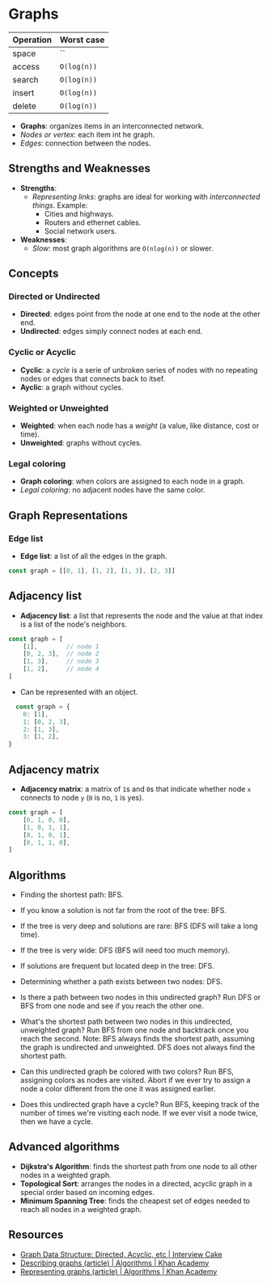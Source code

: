 # Graphs

| Operation | Worst case  |
| --------- | ----------- |
| space     | ``          |
| access    | `O(log(n))` |
| search    | `O(log(n))` |
| insert    | `O(log(n))` |
| delete    | `O(log(n))` |

* **Graphs**: organizes items in an interconnected network.
* *Nodes or vertex*: each item int he graph.
* *Edges*: connection between the nodes.

## Strengths and Weaknesses

* **Strengths**:
  * *Representing links*: graphs are ideal for working with *interconnected
    things*. Example:
    * Cities and highways.
    * Routers and ethernet cables.
    * Social network users.
* **Weaknesses**:
  * *Slow*: most graph algorithms are `O(nlog(n))` or slower.

## Concepts

### Directed or Undirected

* **Directed**: edges point from the node at one end to the node at the other end.
* **Undirected**: edges simply connect nodes at each end.

### Cyclic or Acyclic

* **Cyclic**: a *cycle* is a serie of unbroken series of nodes with no repeating
  nodes or edges that connects back to itsef.
* **Ayclic**: a graph without cycles.

### Weighted or Unweighted

* **Weighted**: when each node has a *weight* (a value, like distance, cost or time).
* **Unweighted**: graphs without cycles.

### Legal coloring

* **Graph coloring**: when colors are assigned to each node in a graph.
* *Legal coloring*: no adjacent nodes have the same color.

## Graph Representations

### Edge list

* **Edge list**: a list of all the edges in the graph.

```javascript
const graph = [[0, 1], [1, 2], [1, 3], [2, 3]]
```

## Adjacency list

* **Adjacency list**: a list that represents the node and the value at that
  index is a list of the node's neighbors.

```javascript
const graph = [
    [1],        // node 1
    [0, 2, 3],  // node 2
    [1, 3],     // node 3
    [1, 2],     // node 4
]
```

* Can be represented with an object.

```javascript
  const graph = {
    0: [1],
    1: [0, 2, 3],
    2: [1, 3],
    3: [1, 2],
}
```

## Adjacency matrix

* **Adjacency matrix**: a matrix of `1`s and `0`s that indicate whether node `x`
  connects to node `y` (`0` is no, `1` is yes).

```javascript
const graph = [
    [0, 1, 0, 0],
    [1, 0, 1, 1],
    [0, 1, 0, 1],
    [0, 1, 1, 0],
]
```

## Algorithms

* Finding the shortest path: BFS.
* If you know a solution is not far from the root of the tree: BFS.
* If the tree is very deep and solutions are rare: BFS (DFS will take a long time).
* If the tree is very wide: DFS (BFS will need too much memory).
* If solutions are frequent but located deep in the tree: DFS.
* Determining whether a path exists between two nodes: DFS.

* Is there a path between two nodes in this undirected graph? Run DFS or BFS from one node and see if you reach the other one.
* What's the shortest path between two nodes in this undirected, unweighted graph? Run BFS from one node and backtrack once you reach the second. Note: BFS always finds the shortest path, assuming the graph is undirected and unweighted. DFS does not always find the shortest path.
* Can this undirected graph be colored with two colors? Run BFS, assigning colors as nodes are visited. Abort if we ever try to assign a node a color different from the one it was assigned earlier.
* Does this undirected graph have a cycle? Run BFS, keeping track of the number of times we're visiting each node. If we ever visit a node twice, then we have a cycle.

## Advanced algorithms

* **Dijkstra's Algorithm**: finds the shortest path from one node to all other nodes in a weighted graph.
* **Topological Sort**: arranges the nodes in a directed, acyclic graph in a special order based on incoming edges.
* **Minimum Spanning Tree**: finds the cheapest set of edges needed to reach all nodes in a weighted graph.

## Resources

* [Graph Data Structure: Directed, Acyclic, etc | Interview Cake](https://www.interviewcake.com/concept/javascript/graph)
* [Describing graphs (article) | Algorithms | Khan Academy](https://www.khanacademy.org/computing/computer-science/algorithms/graph-representation/a/describing-graphs)
* [Representing graphs (article) | Algorithms | Khan
  Academy](https://www.khanacademy.org/computing/computer-science/algorithms/graph-representation/a/representing-graphs)
